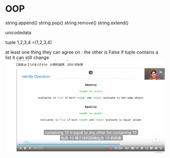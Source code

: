 # OOP
string.append()
string.pop()
string.remove()
string.extend()

unicodedata

tuple 1,2,3,4
=(1,2,3,4)

at least one thing they can agree on : the other is False
if tuple contains a list it can still change
![alt text](image-8.png)